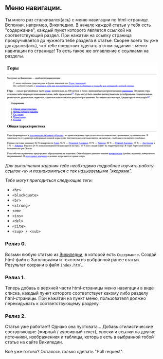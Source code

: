 ## Меню навигации.

Ты много раз сталкивался(ась) с меню навигации по html-странице. Вспомни, например, Википедию. В начале каждой статьи у тебя есть "содержание", каждый пункт которого является ссылкой на соответствующий раздел. При нажатии на ссылку страница прокручивается до нужного тебе раздела в статье. Скорее всего ты уже догадался(ась), что тебе предстоит сделать в этом задании - меню навигации по странице! То есть такое же оглавление с ссылками на разделы.

![Пример статьи](navigation.png "Пример статьи")

*Для выполнения задания тебе необходимо подробнее изучить работу ссылок `<a>` и познакомиться с так называемыми ["якорями"](http://htmlbook.ru/samhtml/yakorya).*

*Тебе могут пригодиться следующие теги:*
- `<hr>`
- `<blockquote>`
- `<br>`
- `<strong>`
- `<em>`
- `<ins>`
- `<del>`
- `<cite>`
- `<sup> / <sub>`

### Релиз 0.
Возьми любую статью из [Википедии](https://ru.wikipedia.org), в которой есть `Содержание`. Создай html-файл с Заголовками и текстом из выбранной ранее статьи. Результат сохрани в файл `index.html`.

### Релиз 1.
Теперь добавь в верхней части html-страницы меню навигации в виде списка, каждый пункт которого соответствует какому либо разделу html-страницы. При нажатии на пункт меню, пользователя должно перекидывать к соответствующему разделу.

### Релиз 2.
Статья уже работает! Однако она пустовата... Добавь стилистические составляющие (жирный / курсивный текст), сноски и ссылки на другие источники, изображениея и таблицы, которые есть в выбранной тобой статье на сайте Википедии.

Всё уже готово? Осталось только сделать "Pull request".
